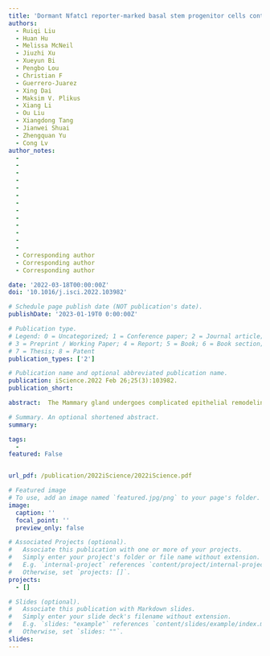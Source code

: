 ```yaml
---
title: 'Dormant Nfatc1 reporter-marked basal stem progenitor cells contribute to mammary lobuloalveoli formation'
authors:
  - Ruiqi Liu
  - Huan Hu
  - Melissa McNeil
  - Jiuzhi Xu
  - Xueyun Bi
  - Pengbo Lou
  - Christian F
  - Guerrero-Juarez
  - Xing Dai
  - Maksim V. Plikus
  - Xiang Li
  - Ou Liu
  - Xiangdong Tang
  - Jianwei Shuai
  - Zhengquan Yu
  - Cong Lv
author_notes:
  - 
  - 
  - 
  - 
  - 
  - 
  - 
  - 
  - 
  - 
  - 
  - 
  - 
  - Corresponding author
  - Corresponding author
  - Corresponding author

date: '2022-03-18T00:00:00Z'
doi: '10.1016/j.isci.2022.103982'

# Schedule page publish date (NOT publication's date).
publishDate: '2023-01-19T0 0:00:00Z'

# Publication type.
# Legend: 0 = Uncategorized; 1 = Conference paper; 2 = Journal article;
# 3 = Preprint / Working Paper; 4 = Report; 5 = Book; 6 = Book section;
# 7 = Thesis; 8 = Patent
publication_types: ['2']

# Publication name and optional abbreviated publication name.
publication: iScience.2022 Feb 26;25(3):103982.
publication_short: 

abstract:  The Mammary gland undergoes complicated epithelial remodeling to form lobuloalveoli during pregnancy, in which basal epithelial cells remarkably increase to form a basket-like architecture. However, it remains largely unknown how dormant mammary basal stem/progenitor cells involve in lobuloalveolar development. Here, we show that Nfatc1 expression marks a rare population of mammary epithelial cells with the majority being basal epithelial cells. Nfatc1 reporter-marked basal epithelial cells are relatively dormant mammary stem/progenitor cells. Although Nfatc1 reporter-marked basal epithelial cells have limited contribution to the homeostasis of mammary epithelium, they divide rapidly during pregnancy and contribute to lobuloalveolar development. Furthermore, Nfatc1 reporter-marked basal epithelial cells are preferentially used for multiple pregnancies. Using single-cell RNA-seq analysis, we identify multiple functionally distinct clusters within the Nfatc1 reporter-marked cell-derived progeny cells during pregnancy. Taken together, our findings underscore Nfatc1 reporter-marked basal cells as dormant stem/progenitor cells that contribute to mammary lobuloalveolar development during pregnancy.<br/> **Keywords:** Biological sciences; Molecular physiology; Omics; Stem cells research.

# Summary. An optional shortened abstract.
summary: 

tags:
  - 
featured: False


url_pdf: /publication/2022iScience/2022iScience.pdf

# Featured image
# To use, add an image named `featured.jpg/png` to your page's folder.
image:
  caption: ''
  focal_point: ''
  preview_only: false

# Associated Projects (optional).
#   Associate this publication with one or more of your projects.
#   Simply enter your project's folder or file name without extension.
#   E.g. `internal-project` references `content/project/internal-project/index.md`.
#   Otherwise, set `projects: []`.
projects:
  - []

# Slides (optional).
#   Associate this publication with Markdown slides.
#   Simply enter your slide deck's filename without extension.
#   E.g. `slides: "example"` references `content/slides/example/index.md`.
#   Otherwise, set `slides: ""`.
slides:
---
```



